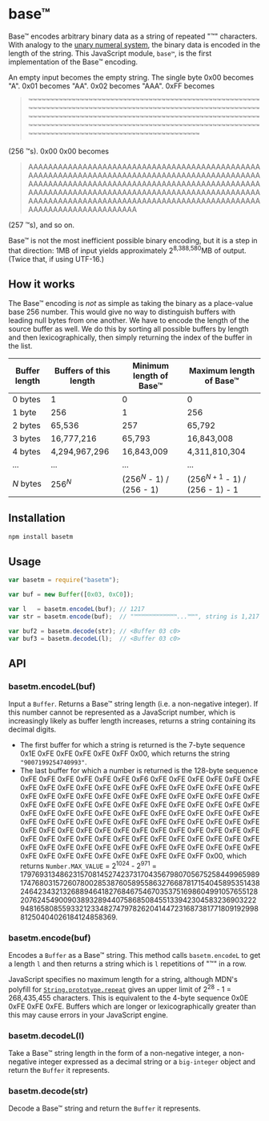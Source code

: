 # base™

Base™ encodes arbitrary binary data as a string of repeated "™" characters. With analogy to the [unary numeral system](https://en.wikipedia.org/wiki/Unary_numeral_system), the binary data is encoded in the length of the string. This JavaScript module, `base™`, is the first implementation of the Base™ encoding.

An empty input becomes the empty string. The single byte 0x00 becomes "A". 0x01 becomes "AA". 0x02 becomes "AAA". 0xFF becomes

> ™™™™™™™™™™™™™™™™™™™™™™™™™™™™™™™™™™™™™™™™™™™™™™™™™™™™™™™™™™™™™™™™™™™™™™™™™™™™™™™™™™™™™™™™™™™™™™™™™™™™™™™™™™™™™™™™™™™™™™™™™™™™™™™™™™™™™™™™™™™™™™™™™™™™™™™™™™™™™™™™™™™™™™™™™™™™™™™™™™™™™™™™™™™™™™™™™™™™™™™™™™™™™™™™™™™™™™™™™™™™™™™™™™™™™™™™™™™™™™™™™™™™™™™™™™™™™™™™

(256 ™s). 0x00 0x00 becomes

> AAAAAAAAAAAAAAAAAAAAAAAAAAAAAAAAAAAAAAAAAAAAAAAAAAAAAAAAAAAAAAAAAAAAAAAAAAAAAAAAAAAAAAAAAAAAAAAAAAAAAAAAAAAAAAAAAAAAAAAAAAAAAAAAAAAAAAAAAAAAAAAAAAAAAAAAAAAAAAAAAAAAAAAAAAAAAAAAAAAAAAAAAAAAAAAAAAAAAAAAAAAAAAAAAAAAAAAAAAAAAAAAAAAAAAAAAAAAAAAAAAAAAAAAAAAAAAAAA

(257 ™s), and so on.

Base™ is not the most inefficient possible binary encoding, but it is a step in that direction: 1MB of input yields approximately 2<sup>8,388,580</sup>MB of output. (Twice that, if using UTF-16.)

## How it works

The Base™ encoding is *not* as simple as taking the binary as a place-value base 256 number. This would give no way to distinguish buffers with leading null bytes from one another. We have to encode the length of the source buffer as well. We do this by sorting all possible buffers by length and then lexicographically, then simply returning the index of the buffer in the list.

| Buffer length | Buffers of this length | Minimum length of Base™ | Maximum length of Base™ |
| ------------- | ---------------------- | ----------------------- | ----------------------- |
| 0 bytes       | 1                      | 0                       | 0                       |
| 1 byte        | 256                    | 1                       | 256                     |
| 2 bytes       | 65,536                 | 257                     | 65,792                  |
| 3 bytes       | 16,777,216             | 65,793                  | 16,843,008              |
| 4 bytes       | 4,294,967,296          | 16,843,009              | 4,311,810,304           |
| ...           | ...                    | ...                     | ...                     |
| <var>N</var> bytes | 256<sup><var>N</var></sup> | (256<sup><var>N</var></sup> - 1) / (256 - 1) | (256<sup><var>N</var> + 1</sup> - 1) / (256 - 1) - 1 |

## Installation

```bash
npm install basetm
```

## Usage

```js
var basetm = require("basetm");

var buf = new Buffer([0x03, 0xC0]); 

var l   = basetm.encodeL(buf); // 1217
var str = basetm.encode(buf);  // "™™™™™™™™™™™™...™™", string is 1,217 characters long

var buf2 = basetm.decode(str); // <Buffer 03 c0>
var buf3 = basetm.decodeL(l);  // <Buffer 03 c0>
```

## API

### basetm.encodeL(buf)

Input a `Buffer`. Returns a Base™ string length (i.e. a non-negative integer). If this number cannot be represented as a JavaScript number, which is increasingly likely as buffer length increases, returns a string containing its decimal digits.

* The first buffer for which a string is returned is the 7-byte sequence 0x1E 0xFE 0xFE 0xFE 0xFE 0xFF 0x00, which returns the string `"9007199254740993"`.
* The last buffer for which a number is returned is the 128-byte sequence 0xFE 0xFE 0xFE 0xFE 0xFE 0xFE 0xF6 0xFE 0xFE 0xFE 0xFE 0xFE 0xFE 0xFE 0xFE 0xFE 0xFE 0xFE 0xFE 0xFE 0xFE 0xFE 0xFE 0xFE 0xFE 0xFE 0xFE 0xFE 0xFE 0xFE 0xFE 0xFE 0xFE 0xFE 0xFE 0xFE 0xFE 0xFE 0xFE 0xFE 0xFE 0xFE 0xFE 0xFE 0xFE 0xFE 0xFE 0xFE 0xFE 0xFE 0xFE 0xFE 0xFE 0xFE 0xFE 0xFE 0xFE 0xFE 0xFE 0xFE 0xFE 0xFE 0xFE 0xFE 0xFE 0xFE 0xFE 0xFE 0xFE 0xFE 0xFE 0xFE 0xFE 0xFE 0xFE 0xFE 0xFE 0xFE 0xFE 0xFE 0xFE 0xFE 0xFE 0xFE 0xFE 0xFE 0xFE 0xFE 0xFE 0xFE 0xFE 0xFE 0xFE 0xFE 0xFE 0xFE 0xFE 0xFE 0xFE 0xFE 0xFE 0xFE 0xFE 0xFE 0xFE 0xFE 0xFE 0xFE 0xFE 0xFE 0xFE 0xFE 0xFE 0xFE 0xFE 0xFE 0xFE 0xFE 0xFE 0xFE 0xFE 0xFE 0xFE 0xFE 0xFE 0xFE 0xFF 0x00, which returns `Number.MAX_VALUE` = 2<sup>1024</sup> - 2<sup>971</sup> = 179769313486231570814527423731704356798070567525844996598917476803157260780028538760589558632766878171540458953514382464234321326889464182768467546703537516986049910576551282076245490090389328944075868508455133942304583236903222948165808559332123348274797826204144723168738177180919299881250404026184124858369.

### basetm.encode(buf)

Encodes a `Buffer` as a Base™ string. This method calls `basetm.encodeL` to get a length `l` and then returns a string which is `l` repetitions of "™" in a row.

JavaScript specifies no maximum length for a string, although MDN's polyfill for [`String.prototype.repeat`](https://developer.mozilla.org/en/docs/Web/JavaScript/Reference/Global_Objects/String/repeat) gives an upper limit of 2<sup>28</sup> - 1 = 268,435,455 characters. This is equivalent to the 4-byte sequence 0x0E 0xFE 0xFE 0xFE. Buffers which are longer or lexicographically greater than this may cause errors in your JavaScript engine.

### basetm.decodeL(l)

Take a Base™ string length in the form of a non-negative integer, a non-negative integer expressed as a decimal string or a `big-integer` object and return the `Buffer` it represents.

### basetm.decode(str)

Decode a Base™ string and return the `Buffer` it represents.
